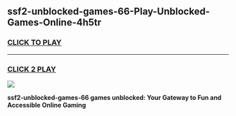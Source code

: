 
## ssf2-unblocked-games-66-Play-Unblocked-Games-Online-4h5tr
<h3>
<a href="https://premium76.site?title=ssf2-unblocked-games-66&ref=25A">CLICK TO PLAY</a></h3>
<hr>

<h3>
<a href="https://premium76.site?title=ssf2-unblocked-games-66&ref=25A">CLICK 2 PLAY</a>
  
</h3>

<a href="https://premium76.site?title=ssf2-unblocked-games-66&ref=25A"><img src="https://clearcache.store/games.png"></a>


**ssf2-unblocked-games-66 games unblocked: Your Gateway to Fun and Accessible Online Gaming**

